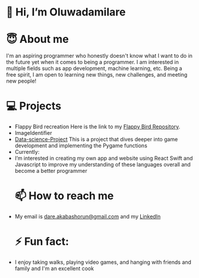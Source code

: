 # 👋 Hi, I’m Oluwadamilare
  # 😇 About me
I'm an aspiring programmer who honestly doesn't know what I want to do in the future yet when it comes to being a programmer. I am interested in multiple fields such as app development, machine learning, etc. Being a free spirit, I am open to learning new things, new challenges, and meeting new people!
  # 💻 Projects
- Flappy Bird recreation Here is the link to my [Flappy Bird Repository](https://github.com/Ynxslade/Flappy_Bird).
- ImageIdentifier
- [Data-science-Project](https://github.com/Ynxslade/data-science-Project)
  This is a project that dives deeper into game development and implementing the Pygame functions
- Currently:
- I’m interested in creating my own app and website using React Swift and Javascript to improve my understanding of these languages overall and become a better programmer 
  # 📫 How to reach me
- My email is dare.akabashorun@gmail.com and my [LinkedIn](www.linkedin.com/in/oluwadamilare-akabashorun-0b0008219)
  # ⚡ Fun fact:
- I enjoy taking walks, playing video games, and hanging with friends and family and I'm an excellent cook

<!---
Ynxslade/Ynxslade is a ✨ special ✨ repository because its `README.md` (this file) appears on your GitHub profile.
You can click the Preview link to take a look at your changes.
--->
